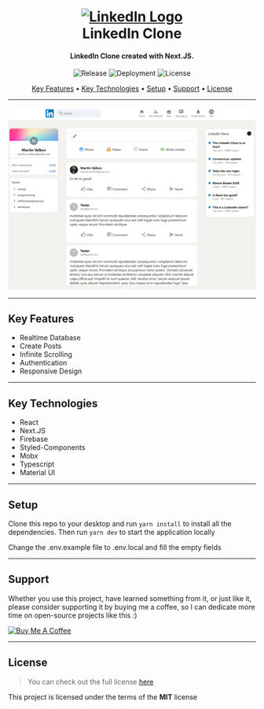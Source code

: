 <h1 align="center">
  <a href="https://linkedin-clone-martstech.vercel.app">
    <img width="200px" src="https://upload.wikimedia.org/wikipedia/commons/thumb/c/ca/LinkedIn_logo_initials.png/600px-LinkedIn_logo_initials.png" alt="LinkedIn Logo" />
  </a>
  <br />
  LinkedIn Clone
  <br />
</h1>

<h4 align="center">
   LinkedIn Clone created with Next.JS</a>.
</h4>

<p align="center">
   <img src="https://img.shields.io/github/v/release/MartsTech/linkedin-clone" alt="Release" />
   <img src="https://vercelbadge.vercel.app/api/MartsTech/linkedin-clone" alt="Deployment" />
   <img src="https://img.shields.io/github/license/MartsTech/linkedin-clone" alt="License" />
</p>

<p align="center">
  <a href="#key-features">Key Features</a> •
  <a href="#key-technologies">Key Technologies</a> •
  <a href="#setup">Setup</a> •
  <a href="#support">Support</a> •
  <a href="#license">License</a>
</p>

---

![Homepage Screenshot](public/screenshots/home.png?raw=true "Homepage Screenshot")

---

## Key Features

- Realtime Database
- Create Posts
- Infinite Scrolling
- Authentication
- Responsive Design

---

## Key Technologies

- React
- Next.JS
- Firebase
- Styled-Components
- Mobx
- Typescript
- Material UI

---

## Setup

Clone this repo to your desktop and run `yarn install` to install all the dependencies.
Then run `yarn dev` to start the application locally

Change the .env.example file to .env.local and fill the empty fields

---

## Support

Whether you use this project, have learned something from it, or just like it, please consider supporting it by buying me a coffee, so I can dedicate more time on open-source projects like this :)

<a href="https://www.buymeacoffee.com/martstech" target="_blank">
  <img src="https://cdn.buymeacoffee.com/buttons/v2/default-yellow.png" alt="Buy Me A Coffee" height="60px" width="217px" />
</a>

---

## License

> You can check out the full license [here](https://github.com/MartsTech/linkedin-clone/blob/main/LICENSE)

This project is licensed under the terms of the **MIT** license
